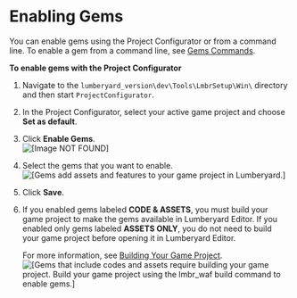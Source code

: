 # Enabling Gems<a name="gems-system-using-project-configurator"></a>

You can enable gems using the Project Configurator or from a command line\. To enable a gem from a command line, see [Gems Commands](lmbr-exe-gem.md)\.

**To enable gems with the Project Configurator**

1. Navigate to the `lumberyard_version\dev\Tools\LmbrSetup\Win\` directory and then start `ProjectConfigurator`\. 

1. In the Project Configurator, select your active game project and choose **Set as default**\.

1. Click **Enable Gems**\.  
![\[Image NOT FOUND\]](http://docs.aws.amazon.com/lumberyard/latest/userguide/images/gems-system-gems-enable-gems.png)

1. Select the gems that you want to enable\.  
![\[Gems add assets and features to your game project in Lumberyard.\]](http://docs.aws.amazon.com/lumberyard/latest/userguide/images/gems-system-gems-select-gems.png)

1. Click **Save**\.

1. If you enabled gems labeled **CODE & ASSETS**, you must build your game project to make the gems available in Lumberyard Editor\. If you enabled only gems labeled **ASSETS ONLY**, you do not need to build your game project before opening it in Lumberyard Editor\. 

   For more information, see [Building Your Game Project](building-your-lumberyard-game-project.md)\.  
![\[Gems that include codes and assets require building your game project. Build your game project using the lmbr_waf build command to enable gems.\]](http://docs.aws.amazon.com/lumberyard/latest/userguide/images/gems-system-gems-assets-only.png)